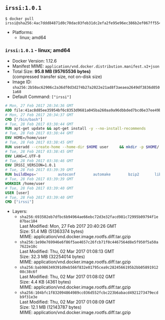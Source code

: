## `irssi:1.0.1`

```console
$ docker pull irssi@sha256:4ac7ddd84871d0c70dac03feb31dc2efa2fe95e96ec386b2ef067ff55482731e
```

-	Platforms:
	-	linux; amd64

### `irssi:1.0.1` - linux; amd64

-	Docker Version: 1.12.6
-	Manifest MIME: `application/vnd.docker.distribution.manifest.v2+json`
-	Total Size: **95.8 MB (95765536 bytes)**  
	(compressed transfer size, not on-disk size)
-	Image ID: `sha256:2b50ac62906c2a36df0d3d274b27a2022e21ad8f3aeaea2649df3836d0501a68`
-	Default Command: `["irssi"]`

```dockerfile
# Mon, 27 Feb 2017 20:34:36 GMT
ADD file:41ac8d85ee35954bf6c8353d9681a045ba260aa9a96dbbded7bcd6e37ee49bea in / 
# Mon, 27 Feb 2017 20:34:37 GMT
CMD ["/bin/bash"]
# Tue, 28 Feb 2017 03:38:44 GMT
RUN apt-get update && apt-get install -y --no-install-recommends 		ca-certificates 		libdatetime-perl 		libglib2.0-0 		libwww-perl 		perl 		wget 	&& rm -rf /var/lib/apt/lists/*
# Tue, 28 Feb 2017 03:38:44 GMT
ENV HOME=/home/user
# Tue, 28 Feb 2017 03:38:45 GMT
RUN useradd --create-home --home-dir $HOME user 	&& mkdir -p $HOME/.irssi 	&& chown -R user:user $HOME
# Tue, 28 Feb 2017 03:38:45 GMT
ENV LANG=C.UTF-8
# Tue, 28 Feb 2017 03:38:46 GMT
ENV IRSSI_VERSION=1.0.1
# Tue, 28 Feb 2017 03:39:39 GMT
RUN buildDeps=' 		autoconf 		automake 		bzip2 		libglib2.0-dev 		libncurses-dev 		libperl-dev 		libssl-dev 		libtool 		lynx 		make 		pkg-config 		xz-utils 	' 	&& set -x 	&& apt-get update && apt-get install -y $buildDeps --no-install-recommends 	&& rm -rf /var/lib/apt/lists/* 	&& wget "https://github.com/irssi/irssi/releases/download/${IRSSI_VERSION}/irssi-${IRSSI_VERSION}.tar.xz" -O /tmp/irssi.tar.xz 	&& wget "https://github.com/irssi/irssi/releases/download/${IRSSI_VERSION}/irssi-${IRSSI_VERSION}.tar.xz.asc" -O /tmp/irssi.tar.xz.asc 	&& export GNUPGHOME="$(mktemp -d)" 	&& gpg --keyserver ha.pool.sks-keyservers.net --recv-keys 7EE65E3082A5FB06AC7C368D00CCB587DDBEF0E1 	&& gpg --batch --verify /tmp/irssi.tar.xz.asc /tmp/irssi.tar.xz 	&& rm -r "$GNUPGHOME" /tmp/irssi.tar.xz.asc 	&& mkdir -p /usr/src/irssi 	&& tar -xf /tmp/irssi.tar.xz -C /usr/src/irssi --strip-components 1 	&& rm /tmp/irssi.tar.xz 	&& cd /usr/src/irssi 	&& ./configure 		--enable-true-color 		--with-bot 		--with-proxy 		--with-socks 	&& make -j$(nproc) 	&& make install 	&& rm -rf /usr/src/irssi 	&& apt-get purge -y --auto-remove $buildDeps
# Tue, 28 Feb 2017 03:39:39 GMT
WORKDIR /home/user
# Tue, 28 Feb 2017 03:39:40 GMT
USER [user]
# Tue, 28 Feb 2017 03:39:40 GMT
CMD ["irssi"]
```

-	Layers:
	-	`sha256:693502eb7dfbc6b94964ae66ebc72d3e32facd981c72995b09794f1e87bac184`  
		Last Modified: Mon, 27 Feb 2017 20:40:26 GMT  
		Size: 51.4 MB (51363374 bytes)  
		MIME: application/vnd.docker.image.rootfs.diff.tar.gzip
	-	`sha256:1e90e769946e6f86f5ae4657c26fcb71f0c4467564d8e5f950f5a50a7622e18c`  
		Last Modified: Thu, 02 Mar 2017 01:08:13 GMT  
		Size: 32.3 MB (32254014 bytes)  
		MIME: application/vnd.docker.image.rootfs.diff.tar.gzip
	-	`sha256:bab986349391d0eb566f832e01795cea9c2824566195b2bb0589191208c38c6f`  
		Last Modified: Thu, 02 Mar 2017 01:08:02 GMT  
		Size: 4.4 KB (4361 bytes)  
		MIME: application/vnd.docker.image.rootfs.diff.tar.gzip
	-	`sha256:104bfc1f832094864989cc036d552fcbc223b6abacd4921273479ecdb9f31e3e`  
		Last Modified: Thu, 02 Mar 2017 01:08:09 GMT  
		Size: 12.1 MB (12143787 bytes)  
		MIME: application/vnd.docker.image.rootfs.diff.tar.gzip
